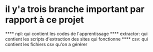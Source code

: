 # il y'a trois branche important par rapport à ce projet   
   **** npl: qui contient les codes de l'apprentissage 
  **** extractor: qui contient les scripts d'extraction des sites qui fonctionne 
  **** csv: qui contient les fichiers csv qu'on a gérérer
